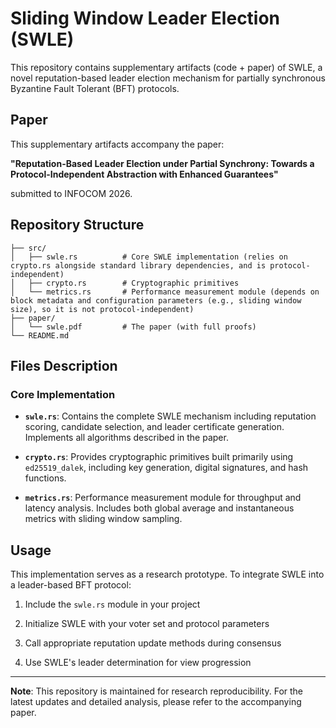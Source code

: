 # Sliding Window Leader Election (SWLE)



This repository contains supplementary artifacts (code + paper) of SWLE, a novel reputation-based leader election mechanism for partially synchronous Byzantine Fault Tolerant (BFT) protocols.



## Paper



This supplementary artifacts accompany the paper:

**"Reputation-Based Leader Election under Partial Synchrony: Towards a Protocol-Independent Abstraction with Enhanced Guarantees"**

submitted to INFOCOM 2026.


## Repository Structure


```
├── src/
│   ├── swle.rs          # Core SWLE implementation (relies on crypto.rs alongside standard library dependencies, and is protocol-independent)
│   ├── crypto.rs        # Cryptographic primitives
│   └── metrics.rs       # Performance measurement module (depends on block metadata and configuration parameters (e.g., sliding window size), so it is not protocol-independent)
├── paper/
│   └── swle.pdf         # The paper (with full proofs)
└── README.md
```


## Files Description


### Core Implementation

- **`swle.rs`**: Contains the complete SWLE mechanism including reputation scoring, candidate selection, and leader certificate generation. Implements all algorithms described in the paper.



- **`crypto.rs`**: Provides cryptographic primitives built primarily using `ed25519_dalek`, including key generation, digital signatures, and hash functions.



- **`metrics.rs`**: Performance measurement module for throughput and latency analysis. Includes both global average and instantaneous metrics with sliding window sampling.





## Usage



This implementation serves as a research prototype. To integrate SWLE into a leader-based BFT protocol:



1. Include the `swle.rs` module in your project

2. Initialize SWLE with your voter set and protocol parameters

3. Call appropriate reputation update methods during consensus

4. Use SWLE's leader determination for view progression



---



**Note**: This repository is maintained for research reproducibility. For the latest updates and detailed analysis, please refer to the accompanying paper.





